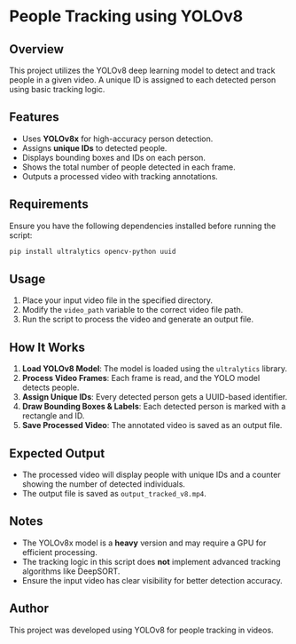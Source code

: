 # People Tracking using YOLOv8

## Overview

This project utilizes the YOLOv8 deep learning model to detect and track people in a given video. A unique ID is assigned to each detected person using basic tracking logic.

## Features

- Uses **YOLOv8x** for high-accuracy person detection.
- Assigns **unique IDs** to detected people.
- Displays bounding boxes and IDs on each person.
- Shows the total number of people detected in each frame.
- Outputs a processed video with tracking annotations.

## Requirements

Ensure you have the following dependencies installed before running the script:

```bash
pip install ultralytics opencv-python uuid
```

## Usage

1. Place your input video file in the specified directory.
2. Modify the `video_path` variable to the correct video file path.
3. Run the script to process the video and generate an output file.

## How It Works

1. **Load YOLOv8 Model**: The model is loaded using the `ultralytics` library.
2. **Process Video Frames**: Each frame is read, and the YOLO model detects people.
3. **Assign Unique IDs**: Every detected person gets a UUID-based identifier.
4. **Draw Bounding Boxes & Labels**: Each detected person is marked with a rectangle and ID.
5. **Save Processed Video**: The annotated video is saved as an output file.

## Expected Output

- The processed video will display people with unique IDs and a counter showing the number of detected individuals.
- The output file is saved as `output_tracked_v8.mp4`.

## Notes

- The YOLOv8x model is a **heavy** version and may require a GPU for efficient processing.
- The tracking logic in this script does **not** implement advanced tracking algorithms like DeepSORT.
- Ensure the input video has clear visibility for better detection accuracy.

## Author

This project was developed using YOLOv8 for people tracking in videos.

